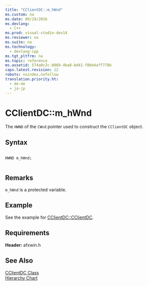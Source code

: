 ```yaml
---
title: "CClientDC::m_hWnd"
ms.custom: na
ms.date: 09/19/2016
ms.devlang: 
  - C++
ms.prod: visual-studio-dev14
ms.reviewer: na
ms.suite: na
ms.technology: 
  - devlang-cpp
ms.tgt_pltfrm: na
ms.topic: reference
ms.assetid: 574a0c2c-8069-4ba8-bd41-f0bb4aff778b
caps.latest.revision: 12
robots: noindex,nofollow
translation.priority.ht: 
  - de-de
  - ja-jp
---
```

# CClientDC::m_hWnd
The `HWND` of the `CWnd` pointer used to construct the `CClientDC` object.  
  
## Syntax  
  
```  
  
HWND m_hWnd;  
  
```  
  
## Remarks  
 `m_hWnd` is a protected variable.  
  
## Example  
 See the example for [CClientDC::CClientDC](../vs140/CClientDC--CClientDC.md).  
  
## Requirements  
 **Header:** afxwin.h  
  
## See Also  
 [CClientDC Class](../vs140/CClientDC-Class.md)   
 [Hierarchy Chart](../vs140/Hierarchy-Chart.md)